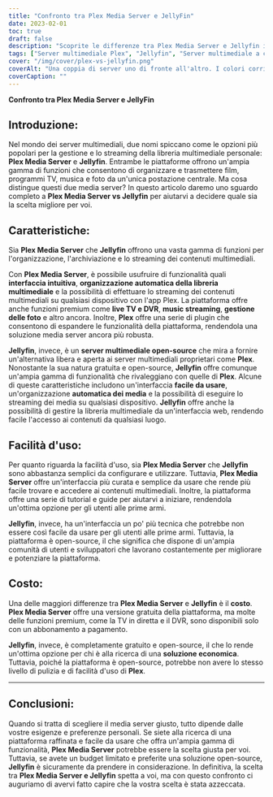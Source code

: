 ```yaml
---
title: "Confronto tra Plex Media Server e JellyFin"
date: 2023-02-01
toc: true
draft: false
description: "Scoprite le differenze tra Plex Media Server e Jellyfin in questo articolo di confronto completo per decidere con cognizione di causa la migliore soluzione media server."
tags: ["Server multimediale Plex", "Jellyfin", "Server multimediale a confronto", "Organizzare i media", "Media in streaming", "Server multimediale open source", "Soluzione economica", "Interfaccia facile da usare", "Organizzazione automatica dei media", "TV in diretta e DVR", "Musica in streaming", "Gestione delle foto", "Comunità open source"]
cover: "/img/cover/plex-vs-jellyfin.png"
coverAlt: "Una coppia di server uno di fronte all'altro. I colori corrispondono ai temi di plex, nero e arancione, e di jellyfin, azzurro e viola."
coverCaption: ""
---
```


**Confronto tra Plex Media Server e JellyFin**

## Introduzione:

Nel mondo dei server multimediali, due nomi spiccano come le opzioni più popolari per la gestione e lo streaming della libreria multimediale personale: **Plex Media Server** e **Jellyfin**. Entrambe le piattaforme offrono un'ampia gamma di funzioni che consentono di organizzare e trasmettere film, programmi TV, musica e foto da un'unica postazione centrale. Ma cosa distingue questi due media server? In questo articolo daremo uno sguardo completo a **Plex Media Server vs Jellyfin** per aiutarvi a decidere quale sia la scelta migliore per voi.

## Caratteristiche:

Sia **Plex Media Server** che **Jellyfin** offrono una vasta gamma di funzioni per l'organizzazione, l'archiviazione e lo streaming dei contenuti multimediali.

Con **Plex Media Server**, è possibile usufruire di funzionalità quali **interfaccia intuitiva**, **organizzazione automatica della libreria multimediale** e la possibilità di effettuare lo streaming dei contenuti multimediali su qualsiasi dispositivo con l'app Plex. La piattaforma offre anche funzioni premium come **live TV e DVR**, **music streaming**, **gestione delle foto** e altro ancora. Inoltre, **Plex** offre una serie di plugin che consentono di espandere le funzionalità della piattaforma, rendendola una soluzione media server ancora più robusta.

**Jellyfin**, invece, è un **server multimediale open-source** che mira a fornire un'alternativa libera e aperta ai server multimediali proprietari come **Plex**. Nonostante la sua natura gratuita e open-source, **Jellyfin** offre comunque un'ampia gamma di funzionalità che rivaleggiano con quelle di **Plex**. Alcune di queste caratteristiche includono un'interfaccia **facile da usare**, un'organizzazione **automatica dei media** e la possibilità di eseguire lo streaming dei media su qualsiasi dispositivo. **Jellyfin** offre anche la possibilità di gestire la libreria multimediale da un'interfaccia web, rendendo facile l'accesso ai contenuti da qualsiasi luogo.

## Facilità d'uso:

Per quanto riguarda la facilità d'uso, sia **Plex Media Server** che **Jellyfin** sono abbastanza semplici da configurare e utilizzare. Tuttavia, **Plex Media Server** offre un'interfaccia più curata e semplice da usare che rende più facile trovare e accedere ai contenuti multimediali. Inoltre, la piattaforma offre una serie di tutorial e guide per aiutarvi a iniziare, rendendola un'ottima opzione per gli utenti alle prime armi.

**Jellyfin**, invece, ha un'interfaccia un po' più tecnica che potrebbe non essere così facile da usare per gli utenti alle prime armi. Tuttavia, la piattaforma è open-source, il che significa che dispone di un'ampia comunità di utenti e sviluppatori che lavorano costantemente per migliorare e potenziare la piattaforma.

## Costo:

Una delle maggiori differenze tra **Plex Media Server** e **Jellyfin** è il **costo**. **Plex Media Server** offre una versione gratuita della piattaforma, ma molte delle funzioni premium, come la TV in diretta e il DVR, sono disponibili solo con un abbonamento a pagamento.

**Jellyfin**, invece, è completamente gratuito e open-source, il che lo rende un'ottima opzione per chi è alla ricerca di una **soluzione economica**. Tuttavia, poiché la piattaforma è open-source, potrebbe non avere lo stesso livello di pulizia e di facilità d'uso di **Plex**.

______

## Conclusioni:

Quando si tratta di scegliere il media server giusto, tutto dipende dalle vostre esigenze e preferenze personali. Se siete alla ricerca di una piattaforma raffinata e facile da usare che offra un'ampia gamma di funzionalità, **Plex Media Server** potrebbe essere la scelta giusta per voi. Tuttavia, se avete un budget limitato e preferite una soluzione open-source, **Jellyfin** è sicuramente da prendere in considerazione. In definitiva, la scelta tra **Plex Media Server e Jellyfin** spetta a voi, ma con questo confronto ci auguriamo di avervi fatto capire che la vostra scelta è stata azzeccata.
